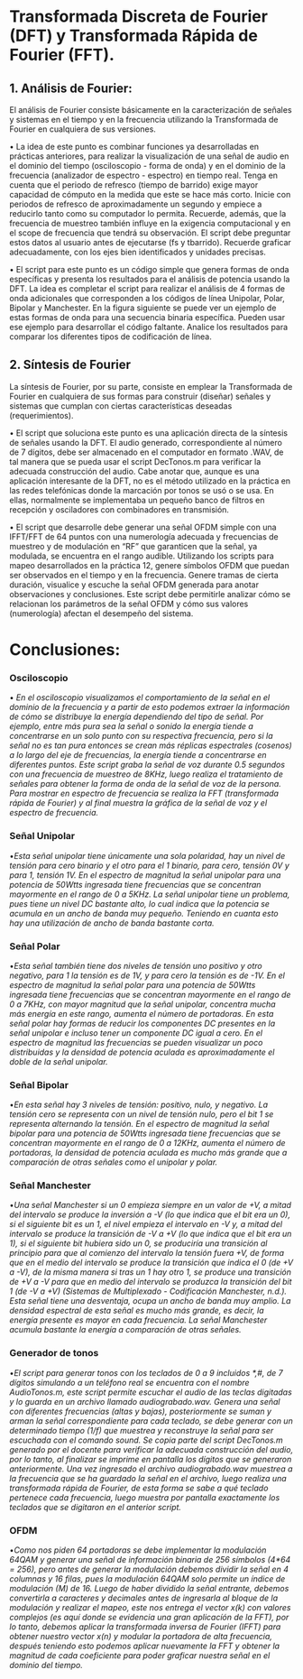 # Transformada Discreta de Fourier (DFT) y Transformada Rápida de Fourier (FFT).


## 1. Análisis de Fourier:
El análisis de Fourier consiste básicamente en la caracterización de señales y sistemas en el tiempo y en la frecuencia utilizando la Transformada de Fourier en cualquiera de sus versiones. 

•	La idea de este punto es combinar funciones ya desarrolladas en prácticas anteriores, para realizar la visualización de una señal de audio en el dominio del tiempo (osciloscopio - forma de onda) y en el dominio de la frecuencia (analizador de espectro - espectro) en tiempo real. Tenga en cuenta que el periodo de refresco (tiempo de barrido) exige mayor capacidad de cómputo en la medida que este se hace más corto. Inicie con periodos de refresco de aproximadamente un segundo y empiece a reducirlo tanto como su computador lo permita. Recuerde, además, que la frecuencia de muestreo también influye en la exigencia computacional y en el scope de frecuencia que tendrá su observación. El script debe preguntar estos datos al usuario antes de ejecutarse (fs y tbarrido). Recuerde graficar adecuadamente, con los ejes bien identificados y unidades precisas.

•	El script para este punto es un código simple que genera formas de onda específicas y presenta los resultados para el análisis de potencia usando la DFT. La idea es completar el script para realizar el análisis de 4 formas de onda adicionales que corresponden a los códigos de línea Unipolar, Polar, Bipolar y Manchester. En la figura siguiente se puede ver un ejemplo de estas formas de onda para una secuencia binaria específica. Pueden usar ese ejemplo para desarrollar el código faltante. Analice los resultados para comparar los diferentes tipos de codificación de línea.


## 2. Síntesis de Fourier
La síntesis de Fourier, por su parte, consiste en emplear la Transformada de Fourier en cualquiera de sus formas para construir (diseñar) señales y sistemas que cumplan con ciertas características deseadas (requerimientos).

•	El script que soluciona este punto es una aplicación directa de la síntesis de señales usando la DFT. El audio generado, correspondiente al número de 7 dígitos, debe ser almacenado en el computador en formato .WAV, de tal manera que se pueda usar el script DecTonos.m para verificar la adecuada construcción del audio. Cabe anotar que, aunque es una aplicación interesante de la DFT, no es el método utilizado en la práctica en las redes telefónicas donde la marcación por tonos se usó o se usa. En ellas, normalmente se implementaba un pequeño banco de filtros en recepción y osciladores con combinadores en transmisión.

•	El script que desarrolle debe generar una señal OFDM simple con una IFFT/FFT de 64 puntos con una numerología adecuada y frecuencias de muestreo y de modulación en “RF” que garanticen que la señal, ya modulada, se encuentra en el rango audible. Utilizando los scripts para mapeo desarrollados en la práctica 12, genere símbolos OFDM que puedan ser observados en el tiempo y en la frecuencia. Genere tramas de cierta duración, visualice y escuche la señal OFDM generada para anotar observaciones y conclusiones. Este script debe permitirle analizar cómo se relacionan los parámetros de la señal OFDM y cómo sus valores (numerología) afectan el desempeño del sistema.


# Conclusiones: 

### Osciloscopio
•	_En el osciloscopio visualizamos el comportamiento de la señal en el dominio de la frecuencia y a partir de esto podemos extraer la información de cómo se distribuye la energía dependiendo del tipo de señal. Por ejemplo, entre más pura sea la señal o sonido la energía tiende a concentrarse en un solo punto con su respectiva frecuencia, pero si la señal no es tan pura entonces se crean más réplicas espectrales (cosenos) a lo largo del eje de frecuencias, la energía tiende a concentrarse en diferentes puntos.
Este script graba la señal de voz durante 0.5 segundos con una frecuencia de muestreo de 8KHz, luego realiza el tratamiento de señales para obtener la forma de onda de la señal de voz de la persona. Para mostrar en espectro de frecuencia se realiza la FFT (transformada rápida de Fourier) y al final muestra la gráfica de la señal de voz y el espectro de frecuencia._

### Señal Unipolar
•_Esta señal unipolar tiene únicamente una sola polaridad, hay un nivel de tensión para cero binario y el otro para el 1 binario, para cero, tensión 0V y para 1, tensión 1V. En el espectro de magnitud la señal unipolar para una potencia de 50Wtts ingresada tiene frecuencias que se concentran mayormente en el rango de 0 a 5KHz. La señal unipolar tiene un problema, pues tiene un nivel DC bastante alto, lo cual indica que la potencia se acumula en un ancho de banda muy pequeño. Teniendo en cuanta esto hay una utilización de ancho de banda bastante corta._

### Señal Polar
•_Esta señal también tiene dos niveles de tensión uno positivo y otro negativo, para 1 la tensión es de 1V, y para cero la tensión es de -1V. En el espectro de magnitud la señal polar para una potencia de 50Wtts ingresada tiene frecuencias que se concentran mayormente en el rango de 0 a 7KHz, con mayor magnitud que la señal unipolar, concentra mucha más energía en este rango, aumenta el número de portadoras. En esta señal polar hay formas de reducir los componentes DC presentes en la señal unipolar e incluso tener un componente DC igual a cero. En el espectro de magnitud las frecuencias se pueden visualizar un poco distribuidas y la densidad de potencia aculada es aproximadamente el doble de la señal unipolar._

### Señal Bipolar
•_En esta señal hay 3 niveles de tensión: positivo, nulo, y negativo. La tensión cero se representa con un nivel de tensión nulo, pero el bit 1 se representa alternando la tensión. En el espectro de magnitud la señal bipolar para una potencia de 50Wtts ingresada tiene frecuencias que se concentran mayormente en el rango de 0 a 12KHz, aumenta el número de portadoras, la densidad de potencia aculada es mucho más grande que a comparación de otras señales como el unipolar y polar._

### Señal Manchester
•_Una señal Manchester si un 0 empieza siempre en un valor de +V, a mitad del intervalo se produce la inversión a -V (lo que indica que el bit era un 0), si el siguiente bit es un 1, el nivel empieza el intervalo en -V y, a mitad del intervalo se produce la transición de -V a +V (lo que indica que el bit era un 1), si el siguiente bit hubiera sido un 0, se produciría una transición al principio para que al comienzo del intervalo la tensión fuera +V, de forma que en el medio del intervalo se produce la transición que indica el 0 (de +V a -V), de la misma manera si tras un 1 hay otro 1, se produce una transición de +V a -V para que en medio del intervalo se produzca la transición del bit 1 (de -V a +V) (Sistemas de Multiplexado - Codificación Manchester, n.d.). Esta señal tiene una desventaja, ocupa un ancho de banda muy amplio. La densidad espectral de esta señal es mucho más grande, es decir, la energía presente es mayor en cada frecuencia. La señal Manchester acumula bastante la energía a comparación de otras señales._ 

### Generador de tonos
•_El script para generar tonos con los teclados de 0 a 9 incluidos *,#, de 7 dígitos simulando a un teléfono real se encuentra con el nombre AudioTonos.m, este script permite escuchar el audio de las teclas digitadas y lo guarda en un archivo llamado audiograbado.wav. Genera una señal con diferentes frecuencias (altas y bajas), posteriormente se suman y arman la señal correspondiente para cada teclado, se debe generar con un determinado tiempo (1/f) que muestrea y reconstruye la señal para ser escuchada con el comando sound. Se copia parte del script DecTonos.m generado por el docente para verificar la adecuada construcción del audio, por lo tanto, al finalizar se imprime en pantalla los dígitos que se generaron anteriormente. Una vez ingresado el archivo audiograbado.wav muestrea a la frecuencia que se ha guardado la señal en el archivo, luego realiza una transformada rápida de Fourier, de esta forma se sabe a qué teclado pertenece cada frecuencia, luego muestra por pantalla exactamente los teclados que se digitaron en el anterior script._

### OFDM
•_Como nos piden 64 portadoras se debe implementar la modulación 64QAM y generar una señal de información binaria de 256 símbolos (4*64 = 256), pero antes de generar la modulación debemos dividir la señal en 4 columnas y 16 filas, pues la modulación 64QAM solo permite un índice de modulación (M) de 16. Luego de haber dividido la señal entrante, debemos convertirla a caracteres y decimales antes de ingresarla al bloque de la modulación y realizar el mapeo, este nos entrega el vector x(k) con valores complejos (es aquí donde se evidencia una gran aplicacíón de la FFT), por lo tanto, debemos aplicar la transformada inversa de Fourier (IFFT) para obtener nuestro vector x(n) y modular la portadora de alta frecuencia, después teniendo esto podemos aplicar nuevamente la FFT y obtener la magnitud de cada coeficiente para poder graficar nuestra señal en el dominio del tiempo._
